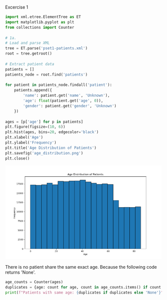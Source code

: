 Excercise 1
```python
import xml.etree.ElementTree as ET
import matplotlib.pyplot as plt
from collections import Counter

# 1a.
# Load and parse XML
tree = ET.parse('pset1-patients.xml')
root = tree.getroot()

# Extract patient data
patients = []
patients_node = root.find('patients')

for patient in patients_node.findall('patient'):
    patients.append({
        'name': patient.get('name', 'Unknown'),
        'age': float(patient.get('age', 0)),
        'gender': patient.get('gender', 'Unknown')
    })

ages = [p['age'] for p in patients]
plt.figure(figsize=(10, 6))
plt.hist(ages, bins=20, edgecolor='black')
plt.xlabel('Age')
plt.ylabel('Frequency')
plt.title('Age Distribution of Patients')
plt.savefig('age_distribution.png')
plt.close()
```

![Age Distribution](age_distribution.png)

There is no patient share the same exact age. Because the following code returns 'None'.
```python
age_counts = Counter(ages)
duplicates = {age: count for age, count in age_counts.items() if count > 1}
print(f"Patients with same age: {duplicates if duplicates else 'None'}")
```
